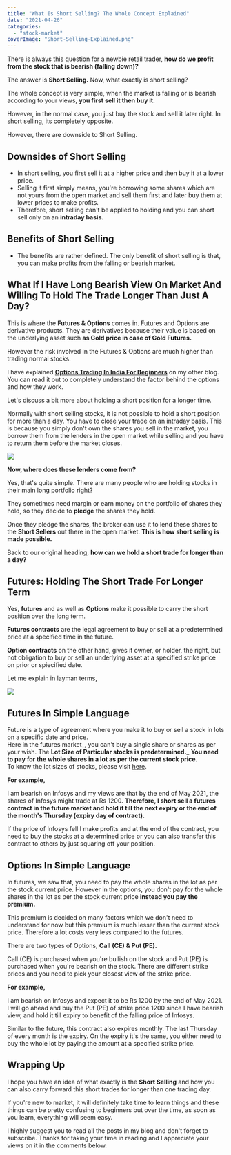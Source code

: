 ```yaml
---
title: "What Is Short Selling? The Whole Concept Explained"
date: "2021-04-26"
categories: 
  - "stock-market"
coverImage: "Short-Selling-Explained.png"
---
```


There is always this question for a newbie retail trader, **how do we profit from the stock that is bearish (falling down)?**

The answer is **Short Selling.** Now, what exactly is short selling?

The whole concept is very simple, when the market is falling or is bearish according to your views, **you first sell it then buy it.**

However, in the normal case, you just buy the stock and sell it later right. In short selling, its completely opposite.

However, there are downside to Short Selling.

## Downsides of Short Selling

- In short selling, you first sell it at a higher price and then buy it at a lower price.
- Selling it first simply means, you're borrowing some shares which are not yours from the open market and sell them first and later buy them at lower prices to make profits.
- Therefore, short selling can't be applied to holding and you can short sell only on an **intraday basis.**

## Benefits of Short Selling

- The benefits are rather defined. The only benefit of short selling is that, you can make profits from the falling or bearish market.

## What If I Have Long Bearish View On Market And Willing To Hold The Trade Longer Than Just A Day?

This is where the **Futures & Options** comes in. Futures and Options are derivative products. They are derivatives because their value is based on the underlying asset such **as Gold price in case of Gold Futures.**

However the risk involved in the Futures & Options are much higher than trading normal stocks.

I have explained [**Options Trading In India For Beginners**](https://sastaeinstein.com/options-trading-india/) on my other blog. You can read it out to completely understand the factor behind the options and how they work.

Let's discuss a bit more about holding a short position for a longer time.

Normally with short selling stocks, it is not possible to hold a short position for more than a day. You have to close your trade on an intraday basis. This is because you simply don't own the shares you sell in the market, you borrow them from the lenders in the open market while selling and you have to return them before the market closes.

![](images/source.gif)

**Now, where does these lenders come from?**

Yes, that's quite simple. There are many people who are holding stocks in their main long portfolio right?

They sometimes need margin or earn money on the portfolio of shares they hold, so they decide to **pledge** the shares they hold.

Once they pledge the shares, the broker can use it to lend these shares to the **Short Sellers** out there in the open market. **This is how short selling is made possible.**

Back to our original heading, **how can we hold a short trade for longer than a day?**

## Futures: Holding The Short Trade For Longer Term

Yes, **futures** and as well as **Options** make it possible to carry the short position over the long term.

**Futures contracts** are the legal agreement to buy or sell at a predetermined price at a specified time in the future.

**Option contracts** on the other hand, gives it owner, or holder, the right, but not obligation to buy or sell an underlying asset at a specified strike price on prior or spiecified date.

Let me explain in layman terms,

![](images/source.gif)

## Futures In Simple Language

Future is a type of agreement where you make it to buy or sell a stock in lots on a specific date and price.  
Here in the futures market_, you can't buy a single share or shares as per your wish. The **Lot Size of Particular stocks is predetermined.**_ **You need to pay for the whole shares in a lot as per the current stock price.**  
To know the lot sizes of stocks, please visit [here](http://promarketwizards.com/nse-fo-lot-size/#:~:text=A%20lot%20size%20is%20the,lots%20of%20100%2D%20200%20shares.).

  
**For example,**

I am bearish on Infosys and my views are that by the end of May 2021, the shares of Infosys might trade at Rs 1200. **Therefore, I short sell a futures contract in the future market and hold it till the next expiry or the end of the month's Thursday (expiry day of contract).**  
  
If the price of Infosys fell I make profits and at the end of the contract, you need to buy the stocks at a determined price or you can also transfer this contract to others by just squaring off your position.

## Options In Simple Language

In futures, we saw that, you need to pay the whole shares in the lot as per the stock current price. However in the options, you don't pay for the whole shares in the lot as per the stock current price **instead you pay the premium.**

This premium is decided on many factors which we don't need to understand for now but this premium is much lesser than the current stock price. Therefore a lot costs very less compared to the futures.

There are two types of Options, **Call (CE) & Put (PE).**

Call (CE) is purchased when you're bullish on the stock and Put (PE) is purchased when you're bearish on the stock. There are different strike prices and you need to pick your closest view of the strike price.

**For example,**

I am bearish on Infosys and expect it to be Rs 1200 by the end of May 2021. I will go ahead and buy the Put (PE) of strike price 1200 since I have bearish view, and hold it till expiry to benefit of the falling price of Infosys.

Similar to the future, this contract also expires monthly. The last Thursday of every month is the expiry. On the expiry it's the same, you either need to buy the whole lot by paying the amount at a specified strike price.

## Wrapping Up

I hope you have an idea of what exactly is the **Short Selling** and how you can also carry forward this short trades for longer than one trading day.

If you're new to market, it will definitely take time to learn things and these things can be pretty confusing to beginners but over the time, as soon as you learn, everything will seem easy.

I highly suggest you to read all the posts in my blog and don't forget to subscribe. Thanks for taking your time in reading and I appreciate your views on it in the comments below.
